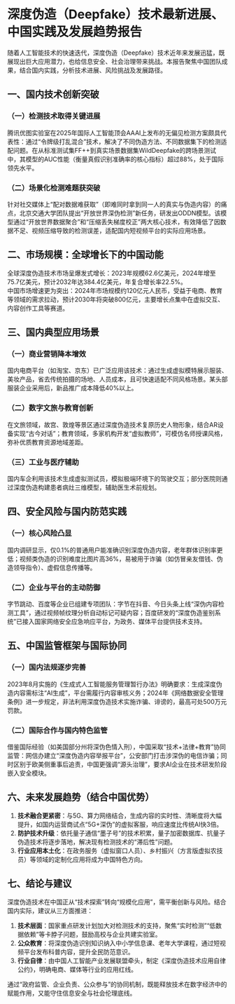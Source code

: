 # 深度伪造（Deepfake）技术最新进展、中国实践及发展趋势报告
随着人工智能技术的快速迭代，深度伪造（Deepfake）技术近年来发展迅猛，既展现出巨大应用潜力，也给信息安全、社会治理带来挑战。本报告聚焦中国团队成果，结合国内实践，分析技术进展、风险挑战及发展路径。


## 一、国内技术创新突破
### （一）检测技术取得关键进展
腾讯优图实验室在2025年国际人工智能顶会AAAI上发布的无偏见检测方案颇具代表性：通过“令牌级打乱混合”技术，解决了不同伪造方法、不同数据集下的检测适配问题。在从标准测试集FF++到真实场景数据集WildDeepfake的跨场景测试中，其模型的AUC性能（衡量真假识别准确率的核心指标）超过88%，处于国际领先水平。

### （二）场景化检测难题获突破
针对社交媒体上“配对数据难获取”（即难同时拿到同一人的真实与伪造内容）的痛点，北京交通大学团队提出“开放世界深伪检测”新任务，研发出ODDN模型。该模型通过“开放世界数据聚合”和“压缩丢失梯度校正”两大核心技术，有效降低了因数据不足、视频压缩导致的检测误差，适配国内短视频平台的实际应用场景。


## 二、市场规模：全球增长下的中国动能
全球深度伪造技术市场呈爆发式增长：2023年规模62.6亿美元，2024年增至75.7亿美元，预计2032年达384.4亿美元，年复合增长率22.5%。  
中国市场增速更为突出：2024年市场规模约120亿元人民币，受益于电商、教育等领域的需求拉动，预计2030年将突破800亿元，主要增长点集中在虚拟交互、内容创作工具等赛道。


## 三、国内典型应用场景
### （一）商业营销降本增效
国内电商平台（如淘宝、京东）已广泛应用该技术：通过生成虚拟模特展示服装、美妆产品，省去传统拍摄的场地、人员成本，且可快速适配不同风格场景。某头部服装企业采用后，新品推广成本降低40%以上。

### （二）数字文旅与教育创新
在文旅领域，故宫、敦煌等景区通过深度伪造技术复原历史人物形象，结合AR设备实现“古今对话”；教育领域，多家机构开发“虚拟教师”，可模仿名师授课风格，弥补优质教育资源地域差距。

### （三）工业与医疗辅助
国内车企利用该技术生成虚拟测试员，模拟极端环境下的驾驶交互；部分医院则通过深度伪造构建患者病灶三维模型，辅助医生术前规划。


## 四、安全风险与国内防范实践
### （一）核心风险凸显
国内调研显示，仅0.1%的普通用户能准确识别深度伪造内容，老年群体识别率更低；视频类伪造的识别难度比图片高36%，易被用于诈骗（如仿冒亲友借钱、伪造领导指令）、虚假信息传播等。

### （二）企业与平台的主动防御
字节跳动、百度等企业已组建专项团队：字节在抖音、今日头条上线“深伪内容检测工具”，通过视频帧纹理分析自动标记可疑内容；百度研发的“深度伪造鉴别系统”已接入国家网络安全应急响应平台，为政务、媒体平台提供技术支持。


## 五、中国监管框架与国际协同
### （一）国内法规逐步完善
2023年8月实施的《生成式人工智能服务管理暂行办法》明确要求：生成深度伪造内容需标注“AI生成”，平台需履行内容审核义务；2024年《网络数据安全管理条例》进一步规定，非法利用深度伪造技术实施诈骗、诽谤的，最高可处500万元罚款。

### （二）国际合作与国内特色监管
借鉴国际经验（如美国部分州将深伪色情入刑），中国采取“技术+法律+教育”协同监管：网信办建立“深度伪造内容举报平台”，公安部门打击涉深伪的电信诈骗；同时区别于欧美侧重事后追责，中国更强调“源头治理”，要求AI企业在技术研发阶段嵌入安全模块。


## 六、未来发展趋势（结合中国优势）
1.  **技术融合更紧密**：与5G、算力网络结合，生成内容的实时性、清晰度将大幅提升，如国内运营商试点“5G+深伪”的虚拟客服，响应速度比传统AI快3倍。  
2.  **防护技术升级**：依托量子通信“墨子号”的技术积累，量子加密数据库、抗量子伪造技术将逐步落地，解决现有检测技术的“滞后性”问题。  
3.  **行业应用本土化**：在政务服务（虚拟窗口人员）、乡村振兴（方言版虚拟农技员）等领域的定制化应用将成为中国特色方向。


## 七、结论与建议
深度伪造技术在中国正从“技术探索”转向“规模化应用”，需平衡创新与风险。结合国内实际，建议从三方面推进：  
1.  **技术层面**：国家重点研发计划加大对检测技术的支持，聚焦“实时检测”“低数据依赖”等卡脖子问题，鼓励高校与企业共建实验室。  
2.  **公众教育**：将深度伪造识别知识纳入中小学信息课、老年大学课程，通过短视频平台发布科普内容，提升全民防范意识。  
3.  **行业自律**：由中国人工智能产业发展联盟牵头，制定《深度伪造技术应用自律公约》，明确电商、媒体等行业的应用红线。  

通过“政府监管、企业负责、公众参与”的协同机制，既能释放技术在数字经济中的赋能作用，又能守住信息安全与社会伦理底线。